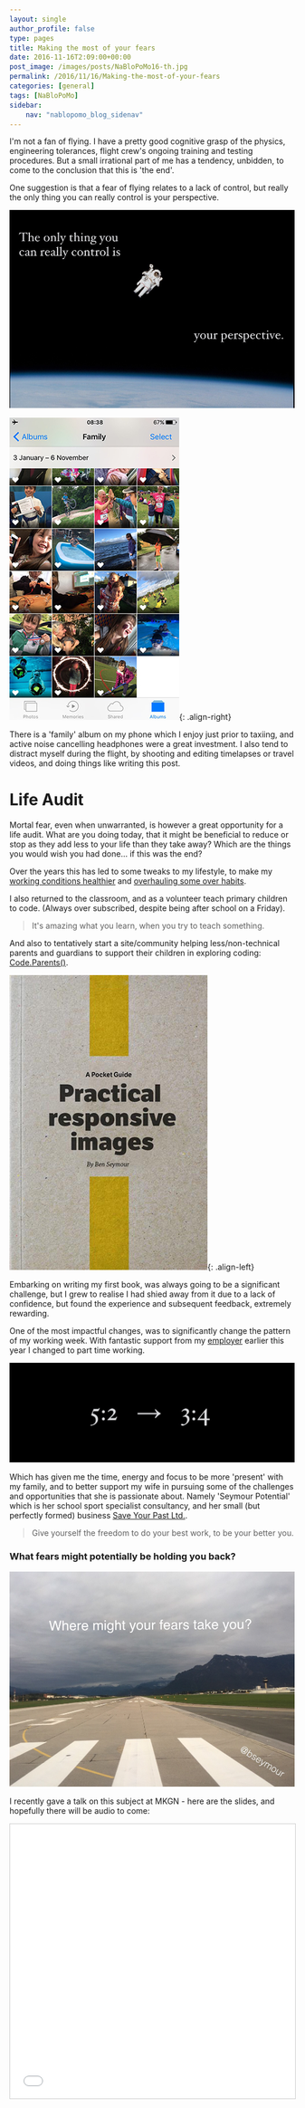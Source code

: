 ```yaml
---
layout: single
author_profile: false
type: pages
title: Making the most of your fears
date: 2016-11-16T2:09:00+00:00
post_image: /images/posts/NaBloPoMo16-th.jpg
permalink: /2016/11/16/Making-the-most-of-your-fears
categories: [general]
tags: [NaBloPoMo]
sidebar:
    nav: "nablopomo_blog_sidenav"
---
```

I'm not a fan of flying. I have a pretty good cognitive grasp of the physics, engineering tolerances, flight crew's ongoing training and testing procedures. But a small irrational part of me has a tendency, unbidden, to come to the conclusion that this is 'the end'.

One suggestion is that a fear of flying relates to a lack of control, but really the only thing you can really control is your perspective.

![The only thing you can really control is your perspective.](/images/posts/NaBloPoMo16-perspective.jpg)

![Family album](/images/posts/NaBloPoMo16-family.jpg){: .align-right}

There is a 'family' album on my phone which I enjoy just prior to taxiing, and active noise cancelling headphones were a great investment. I also tend to distract myself during the flight, by shooting and editing timelapses or travel videos, and doing things like writing this post.


# Life Audit
Mortal fear, even when unwarranted, is however a great opportunity for a life audit.
What are you doing today, that it might be beneficial to reduce or stop as they add less to your life than they take away?
Which are the things you would wish you had done... if this was the end?

Over the years this has led to some tweaks to my lifestyle, to make my [working conditions healthier](/2014/01/05/healthy-working/)
and [overhauling some over habits](/2015/04/22/you-cant-manage-what-you-dont-measure/).

I also returned to the classroom, and as a volunteer teach primary children to code. (Always over subscribed, despite being after school on a Friday).
>It's amazing what you learn, when you try to teach something.

And also to tentatively start a site/community helping less/non-technical parents and guardians to support their children in exploring coding: [Code.Parents()](https://codeparents.org).


[![Practical Responsive Images eBook](/images/posts/NaBloPoMo16-pri.jpg)](https://payhip.com/b/yPep){: .align-left}

Embarking on writing my first book, was always going to be a significant challenge, but I grew to realise I had shied away from it due to a lack of confidence, but found the experience and subsequent feedback, extremely rewarding.


One of the most impactful changes, was to significantly change the pattern of my working week. With fantastic support from my [employer](http://amplience.com) earlier this year I changed to part time working.

![5:2 --> 3:4](/images/posts/NaBloPoMo16-ratio.jpg)

Which has given me the time, energy and focus to be more 'present' with my family, and to better support my wife in pursuing some of the challenges and opportunities that she is passionate about. Namely 'Seymour Potential' which is her school sport specialist consultancy, and her small (but perfectly formed) business [Save Your Past Ltd.](http://www.saveyourpast.co.uk/).

 > Give yourself the freedom
to do your best work,
to be your better you.

### What fears might potentially be holding you back?
![Where might your fears take you?](/images/posts/NaBloPoMo16-takeoff.jpg)


I recently gave a talk on this subject at MKGN - here are the slides, and hopefully there will be audio to come:

   <iframe style="border: 1px solid #CCC; border-width: 1px; margin-bottom: 5px; max-width: 100%;" src="//www.slideshare.net/slideshow/embed_code/key/ygPmJ7y71Eu4Hm" width="700" height="485" frameborder="0" marginwidth="0" marginheight="0" scrolling="no" allowfullscreen="allowfullscreen">
    </iframe>
